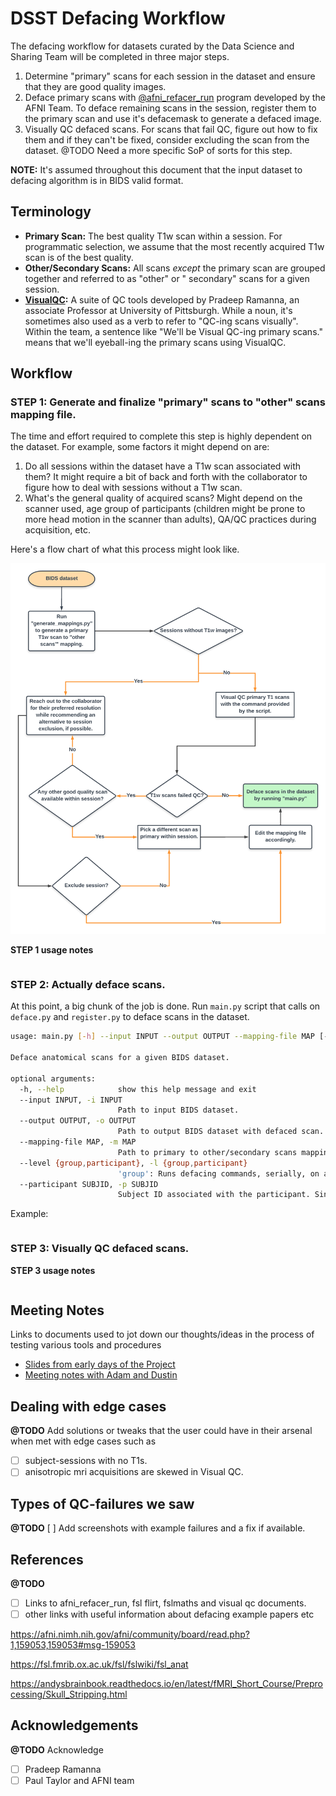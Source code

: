 # DSST Defacing Workflow

The defacing workflow for datasets curated by the Data Science and Sharing Team will be completed in three major steps.

1. Determine "primary" scans for each session in the dataset and ensure that they are good quality images.
2. Deface primary scans
   with [@afni_refacer_run](https://afni.nimh.nih.gov/pub/dist/doc/htmldoc/tutorials/refacer/refacer_run.html) program
   developed by the AFNI Team. To deface remaining scans in the session, register them to the primary scan and use
   it's defacemask to generate a defaced image.
3. Visually QC defaced scans. For scans that fail QC, figure out how to fix them and if they can't be fixed, consider
   excluding the scan from the dataset. @TODO Need a more specific SoP of sorts for this step.

**NOTE:** It's assumed throughout this document that the input dataset to defacing algorithm is in BIDS valid format.

## Terminology

- **Primary Scan:** The best quality T1w scan within a session. For programmatic selection, we assume that the most
  recently acquired T1w scan is of the best quality.
- **Other/Secondary Scans:** All scans *except* the primary scan are grouped together and referred to as "other" or "
  secondary" scans for a given session.
- **[VisualQC](https://raamana.github.io/visualqc):** A suite of QC tools developed by Pradeep Ramanna, an associate
  Professor at
  University of Pittsburgh. While a noun, it's sometimes also used as a verb to refer to "QC-ing scans visually". Within
  the team, a sentence like "We'll be Visual QC-ing primary scans." means that we'll eyeball-ing the primary scans using
  VisualQC.

## Workflow

### STEP 1: Generate and finalize "primary" scans to "other" scans mapping file.

The time and effort required to complete this step is highly dependent on the dataset. For example, some factors it
might depend on are:

1. Do all sessions within the dataset have a T1w scan associated with them? It might require a bit of back and forth
   with the collaborator to figure how to deal with sessions without a T1w scan.
2. What's the general quality of acquired scans? Might depend on the scanner used, age group of participants (children
   might be prone to more head motion in the scanner than adults), QA/QC practices during acquisition, etc.

Here's a flow chart of what this process might look like.

![Generate and finalize "primary" scans to "other" scans mapping file.](images/generate_mappings.png)

**STEP 1 usage notes**

```bash
```

### STEP 2: Actually deface scans.

At this point, a big chunk of the job is done. Run `main.py` script that calls on `deface.py` and `register.py` to
deface scans in the dataset.

```bash
usage: main.py [-h] --input INPUT --output OUTPUT --mapping-file MAP [--level {group,participant}] [--participant SUBJID]

Deface anatomical scans for a given BIDS dataset.

optional arguments:
  -h, --help            show this help message and exit
  --input INPUT, -i INPUT
                        Path to input BIDS dataset.
  --output OUTPUT, -o OUTPUT
                        Path to output BIDS dataset with defaced scan.
  --mapping-file MAP, -m MAP
                        Path to primary to other/secondary scans mapping file.
  --level {group,participant}, -l {group,participant}
                        'group': Runs defacing commands, serially, on all subjects in the dataset. 'participant': Runs defacing commands on a single subject and its associated sessions.
  --participant SUBJID, -p SUBJID
                        Subject ID associated with the participant. Since the input dataset is assumed to be BIDS valid, this argument expects subject IDs with 'sub-' prefix.

```

Example:

```bash
```

### STEP 3: Visually QC defaced scans.

**STEP 3 usage notes**

```bash
```

## Meeting Notes

Links to documents used to jot down our thoughts/ideas in the process of testing various tools and procedures

- [Slides from early days of the Project](https://docs.google.com/presentation/d/1-eNBUjRG89kgq1sxaphNEqWQ3KZQ0kpeCfGQprqlqWo/edit#slide=id.g116908c6bac_0_0)
- [Meeting notes with Adam and Dustin](https://docs.google.com/presentation/d/18MnazvqRg5nlVoA8SpqID5F0RzFHjfr40btpudNGOUw/edit#slide=id.g138febac7d2_0_25)

## Dealing with edge cases

**@TODO**
Add solutions or tweaks that the user could have in their arsenal when met with edge cases such as

- [ ] subject-sessions with no T1s.
- [ ] anisotropic mri acquisitions are skewed in Visual QC.

## Types of QC-failures we saw

**@TODO**
[ ] Add screenshots with example failures and a fix if available.

## References

**@TODO**

- [ ] Links to afni_refacer_run, fsl flirt, fslmaths and visual qc documents.
- [ ] other links with useful information about defacing example papers etc

https://afni.nimh.nih.gov/afni/community/board/read.php?1,159053,159053#msg-159053

https://fsl.fmrib.ox.ac.uk/fsl/fslwiki/fsl_anat

https://andysbrainbook.readthedocs.io/en/latest/fMRI_Short_Course/Preprocessing/Skull_Stripping.html

## Acknowledgements

**@TODO**
Acknowledge

- [ ] Pradeep Ramanna
- [ ] Paul Taylor and AFNI team
